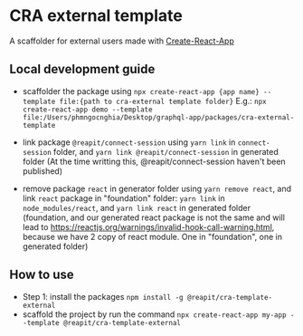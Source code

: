 # CRA external template

A scaffolder for external users made with [Create-React-App](https://create-react-app.dev/)

## Local development guide

- scaffolder the package using `npx create-react-app {app name} --template file:{path to cra-external template folder}`
  E.g.: `npx create-react-app demo --template file:/Users/phmngocnghia/Desktop/graphql-app/packages/cra-external-template`

- link package `@reapit/connect-session` using `yarn link` in `connect-session` folder, and `yarn link @reapit/connect-session` in generated folder (At the time writting this, @reapit/connect-session haven't been published)

- remove package `react` in generator folder using `yarn remove react`, and link `react` package in "foundation" folder: `yarn link` in `node_modules/react`, and `yarn link react` in generated folder (foundation, and our generated react package is not the same and will lead to https://reactjs.org/warnings/invalid-hook-call-warning.html, because we have 2 copy of react module. One in "foundation", one in generated folder)

## How to use
- Step 1: install the packages `npm install -g @reapit/cra-template-external`
- scaffold the project by run the command `npx create-react-app my-app --template @reapit/cra-template-external`
